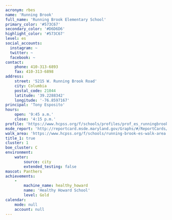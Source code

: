```yaml
---
acronym: rbes
name: 'Running Brook'
full_name: 'Running Brook Elementary School'
primary_color: '#573C67'
secondary_color: '#D6D6D6'
highlight_color: '#573C67'
level: es
social_accounts:
  instagram: ~
  twitter: ~
  facebook: ~
contact:
    phone: 410-313-6893
    fax: 410-313-6898
address:
    street: '5215 W. Running Brook Road'
    city: Columbia
    postal_code: 21044
    latitude: '39.2288342'
    longitude: '-76.8597167'
principal: 'Tony Esposito'
hours:
    open: '9:45 a.m.'
    close: '4:15 p.m.'
profile: 'https://www.hcpss.org/f/schools/profiles/prof_es_runningbrook.pdf'
msde_report: 'http://reportcard.msde.maryland.gov/Graphs/#/ReportCards/ReportCardSchool/1//1/13/0515/'
walk_area: 'https://www.hcpss.org/f/schools/running-brook-es-walk-area.pdf'
title_1: true
cluster: 1
boe_cluster: C
environment:
    water:
        source: city
        extended_testing: false
mascot: Panthers
achievements:
    -
        machine_name: healthy_howard
        name: 'Healthy Howard School'
        level: Gold
calendar:
    mode: null
    account: null
---
```

